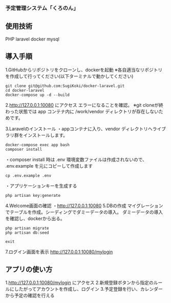 ### 予定管理システム「くろのん」

## 使用技術
 PHP
 laravel
 docker
 mysql

## 導入手順
1.GitHubからリポジトリをクローンし、dockerを起動
※各自適当なリポジトリを作成して行ってください(以下ターミナルで動かしてください)
```
git clone git@github.com:SugiKoki/docker-laravel.git
cd docker-laravel
docker-compose up -d --build
```
2.http://127.0.0.1:10080 にアクセス
エラーになることを確認。
※git cloneが終わった状態では app コンテナ内に /work/vendor ディレクトリが存在しないためです。

3.Laravelのインストール
・appコンテナに入り、vendor ディレクトリへライブラリ群をインストールします。
```
docker-compose exec app bash
composer install
```
・composer install 時は .env 環境変数ファイルは作成されないので、 .env.example を元にコピーして作成します
```
cp .env.example .env
```
・アプリケーションキーを生成する
```
php artisan key:generate
```
4.Welcome画面の確認
・http://127.0.0.1:10080
5.DBの作成
マイグレーションでテーブルを作成。シーディングでダミーデータの導入。
ダミーデータの導入を確認し、dockerから出る。
```
php artisan migrate
php artisan db:seed  
```
```
exit
```
7.ログイン画面を表示
http://127.0.0.1:10080/mylogin


## アプリの使い方
1.http://127.0.0.1:10080/mylogin にアクセス
2.新規登録ボタンから指定のルールにしたがってアカウントを作成し、ログイン
3.予定登録を行い、カレンダーから予定の確認を行える

